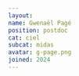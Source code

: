 ```yaml
---
layout:
name: Gwenaël Pagé
position: postdoc
cat: ciel
subcat: midas
avatar: g-page.png
joined: 2024
---
```


